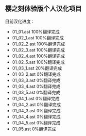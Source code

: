 ## 樱之刻体验版个人汉化项目

目前汉化进度：

- 01_01.ast 100%翻译完成
- 01_02_1.ast 100%翻译完成
- 01_02_2.ast 100%翻译完成
- 01_02_3.ast 100%翻译完成
- 01_02_4.ast 100%翻译完成
- 01_02_5.ast 100%翻译完成
- 01_03_1.ast 20%翻译完成
- 01_03_2.ast 0%翻译完成
- 01_03_3.ast 0%翻译完成
- 01_03_4.ast 0%翻译完成
- 01_03_5.ast 0%翻译完成
- 01_04_1.ast 0%翻译完成
- 01_04_2.ast 0%翻译完成
- 01_04_3.ast 0%翻译完成
- 01_04_4.ast 0%翻译完成
- 01_04_5.ast 0%翻译完成
- 01_05.ast 0%翻译完成
